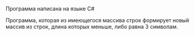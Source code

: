 Программа написана на языке C#

Программа, которая из имеющегося массива строк формирует новый массив из строк, длина которых меньше, либо равна 3 символам.
